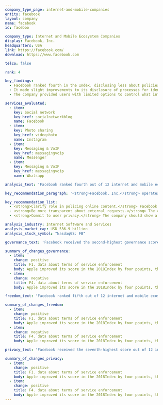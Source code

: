 ```yaml
---
company_type_page: internet-and-mobile-companies
entity: facebook
layout: company
name: facebook
id: faceboo

company_type: Internet and Mobile Ecosystem Companies
display: Facebook, Inc.
headquarters: USA
link: https://facebook.com/
download: https://www.facebook.com

telco: false

rank: 4

key_findings:
  - Facebook ranked fourth in the Index, disclosing less about policies affecting freedom of expression and privacy than most of its U.S. peers.
  - It made slight improvements to its disclosure of processes for identifying content that violates its rules and began to provide some data on content restricted for violating the company’s policies on hate speech and inauthentic accounts, but still lacked transparency on how it enforces its rules.
  - The company provided users with limited options to control what information the company collects, retains, and uses, including for targeted advertising, which appears to be on by default.

services_evaluated:
  - item:
    key: Social network
    key_href: socialnetworkblog
    name: Facebook
  - item:
    key: Photo sharing
    key_href: videophoto
    name: Instagram
  - item:
    key: Messaging & VoIP
    key_href: messagingvoip
    name: Messenger
  - item:
    key: Messaging & VoIP
    key_href: messagingvoip
    name: Whatsapp

analysis_text: 'Facebook ranked fourth out of 12 internet and mobile ecosystem companies evaluated, below Google, Microsoft, and Oath, but above Twitter and Apple. As a member of the Global Network Initiative (GNI), Facebook publicly committed to respect human rights, but disclosed less about its policies and practices affecting freedom of expression and privacy than many of its peers. It improved its disclosure of its terms of service enforcement, security measures for WhatsApp and Instagram, and how it handles government requests for user information. <a href=\"https://www.congress.gov/bill/114th-congress/house-bill/2048\" target=\"_blank\">U.S. law prohibits</a> companies from disclosing the exact number of government requests for stored and real-time user information they receive, which prevented Facebook from being fully transparent in that area. However, Facebook disclosed less than several of its peers about its handling of user information and options users have to control the data it collects and shares, including for purposes of targeted advertising. Facebook disclosed options for users to opt out of targeted advertising, suggesting that targeted advertising is on by default.'

key_recommendation_paragraph: '<strong>Facebook, Inc.</strong> operates social networking platforms for users globally. These include the Facebook social network, Messenger, Instagram, and WhatsApp.'

key_recommendation_list:
  - <strong>Clarify role in policing online content.</strong> Facebook should be more transparent about how it enforces its terms of service by disclosing how it identifies content or activities that violates the rules, and publish data about the type and volume of content it removes for breaching its terms of service.
  - <strong>Be more transparent about external requests.</strong> The company should be more transparent about how it responds to government and private requests to hand over user information or remove content.
  - <strong>Commit to user privacy.</strong> The company should show a stronger commitment to protect privacy by not sharing users' information for targeted advertising unless they opt in. Otherwise, the company should clearly disclose that targeted advertising is on by default.

analysis_industry: Internet Software and Services
analysis_market_cap: USD 536.9 billion
analysis_stock_symbol: "NasdaqGS: FB"

governance_text: 'Facebook received the second-highest governance score of the 12 internet and mobile ecosystem companies, behind Microsoft and Oath. Facebook provided evidence that senior leadership exercises oversight of issues related to freedom of expression and privacy (G2) and there are mechanisms in place formalizing these commitments throughout the company (G3). It disclosed that it conducts regular human rights impact assessments, though it failed to disclose whether it considers the risks to freedom of expression and privacy associated with how it enforces its terms of service (G4).'

summary_of_changes_governance:
  - item:
    change: positive
    title: F1. data about terms of service enforcement
    body: Apple improved its score in the 2018Index by four pouints, the second-largest score improvement of any company evaluated(after Twitter). The company improved its public commitment.
  - item:
    change: negative
    title: F4. data about terms of service enforcement
    body: Apple improved its score in the 2018Index by four pouints, the second-largest score improvement of any company evaluated(after Twitter). The company improved its public commitment.

freedom_text: 'Facebook ranked fifth out of 12 internet and mobile ecosystem companies in the Freedom of Expression category, below most other U.S. companies, but above Oath and Apple.<br /><br /><strong> Content and account restrictions:</strong> Facebook improved its disclosure of the processes it uses to identify content or accounts violating its rules (F3) and was one of only four companies to disclose any data about the actions it took to enforce its terms of service (F4). However, Facebook’s disclosure still fell short of Index benchmarks for these indicators. Additionally, Facebook did not clearly disclose whether it notifies users when content has been restricted or removed and why (F8).<br /><br /><strong>Content and account restriction requests:</strong> Facebook scored in the top half of internet and mobile ecosystem companies on these indicators, though it disclosed less than Google, Oath, and Twitter (F5-F7). Facebook improved its disclosure of its process for responding to removal requests via court orders (F5), and its transparency reporting on private requests for content removal (F5, F7). It disclosure of data on its compliance with government and private requests was less comprehensive (F6, F7). It disclosed actions it took to restrict content in response to government requests but did not disclose the number of requests it received, making it difficult to determine its compliance rate for responding to such requests.<br /><br /><strong>Identity policy:</strong> WhatsApp and Instagram disclosed that users can register for an account without verifying their identity with a government-issued ID; however, Facebook’s social network and Messenger app <a href=\"https://www.facebook.com/help/159096464162185?helpref=faq_content\" target=\"_blank\">disclosed they may require users to do so (F11)</a>.'

summary_of_changes_freedom:
  - item:
    change: positive
    title: F1. data about terms of service enforcement
    body: Apple improved its score in the 2018Index by four pouints, the second-largest score improvement of any company evaluated(after Twitter). The company improved its public commitment.
  - item:
    change: negative
    title: F4. data about terms of service enforcement
    body: Apple improved its score in the 2018Index by four pouints, the second-largest score improvement of any company evaluated(after Twitter). The company improved its public commitment.

privacy_text: 'Facebook received the seventh-highest score out of 12 internet and mobile ecosystem companies in the Privacy category, behind all other U.S. internet and mobile ecosystem companies and South Korean internet company Kakao.<br /><br /><strong>Handling of user information:</strong> Facebook fell short of explaining how it handles user information, placing behind Twitter, Google, Microsoft, Oath, Apple, and Kakao on these indicators (P3-P9). While the company offered some disclosure of what types of user information it collects (P3), it revealed less about what it shares and with whom (P4), for what purpose (P5), and for how long it retains user information (P6). Its disclosure of options users have to control what information the company collects, retains, and uses was especially poor (P7). The company offered some ways for users to opt out of targeted advertising, suggesting it is on by default. Facebook also did not clearly disclose if it tracks users across the internet using cookies or widgets, or whether it respects user-generated signals to opt out of data collection (P9).<br /><br /><strong>Requests for user information:</strong> Facebook disclosed less than Microsoft and Google about its process for handling government and private requests for user information (P10). However, it received the highest score of internet and mobile ecosystem companies, along with Twitter, for its disclosure of data about its compliance with these types of requests (P11). Like most U.S. companies, Facebook disclosed that it notifies users of government requests for their information, and disclosed the circumstances in which it may not notify users, but did not offer similar disclosure of private requests (P12).<br /><br /><strong>Security:</strong> Facebook disclosed less than many of its peers, including Google, Apple, and Oath, but more than Twitter, about its security policies (P13-P18). It revealed little about its processes for keeping its products and services secure (P13). Facebook received higher than average marks for disclosure of its encryption policies (P16). The company clearly stated that for WhatsApp, end-to-end encryption is enabled by default, and that Messenger users can enable end-to-end encrypted "secret conversations," although these are not on by default. Facebook improved its disclosure of account security practices by rolling out two-factor authentication for Instagram and WhatsApp (P17).'

summary_of_changes_privacy:
  - item:
    change: positive
    title: F1. data about terms of service enforcement
    body: Apple improved its score in the 2018Index by four pouints, the second-largest score improvement of any company evaluated(after Twitter). The company improved its public commitment.
  - item:
    change: positive
    title: F4. data about terms of service enforcement
    body: Apple improved its score in the 2018Index by four pouints, the second-largest score improvement of any company evaluated(after Twitter). The company improved its public commitment.
---
```


